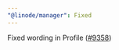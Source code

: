 ```yaml
---
"@linode/manager": Fixed
---
```


Fixed wording in Profile ([#9358](https://github.com/linode/manager/pull/9358))
